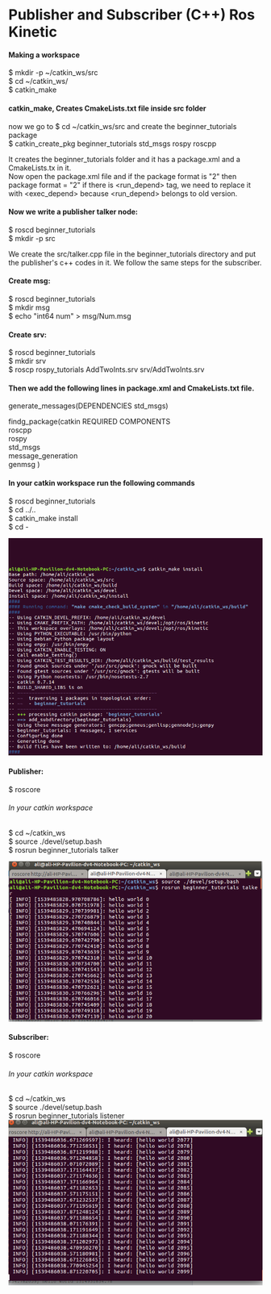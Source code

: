 # Publisher and Subscriber (C++) Ros Kinetic
#### Making a workspace
$ mkdir -p ~/catkin_ws/src  
$ cd ~/catkin_ws/  
$ catkin_make
#### catkin_make, Creates CmakeLists.txt file inside src folder
now we go to $ cd ~/catkin_ws/src and create the beginner_tutorials package  
$ catkin_create_pkg beginner_tutorials std_msgs rospy roscpp

It creates the beginner_tutorials folder and it has a package.xml and a CmakeLists.tx in it.  
Now open the package.xml file and if the package format is "2" then package format = "2" if there is <run_depend> tag, we need to replace it with <exec_depend> because <run_depend> belongs to old version.

#### Now we write a publisher talker node:
$ roscd beginner_tutorials  
$ mkdir -p src

We create the src/talker.cpp file in the beginner_tutorials directory and put the publisher's c++ codes in it.
We follow the same steps for the subscriber.

#### Create msg:

$ roscd beginner_tutorials    
$ mkdir msg    
$ echo "int64 num" > msg/Num.msg

#### Create srv:
$ roscd beginner_tutorials  
$ mkdir srv  
$ roscp rospy_tutorials AddTwoInts.srv srv/AddTwoInts.srv

#### Then we add the following lines in package.xml and CmakeLists.txt file.
generate_messages(DEPENDENCIES std_msgs)

findg_package(catkin REQUIRED COMPONENTS  
roscpp  
rospy  
std_msgs  
message_generation  
genmsg
)

#### In your catkin workspace run the following commands
$ roscd beginner_tutorials  
$ cd ../..  
$ catkin_make install  
$ cd -

![](https://github.com/alibizhan/PublisherSubscriberROSKinetic/blob/master/outputs/1.png?raw=true)


#### Publisher:

$ roscore  
###### In your catkin workspace  
$ cd ~/catkin_ws  
$ source ./devel/setup.bash  
$ rosrun beginner_tutorials talker

![Publisher](https://github.com/alibizhan/PublisherSubscriberROSKinetic/blob/master/outputs/2.png?raw=true)

#### Subscriber:

$ roscore  
###### In your catkin workspace
$ cd ~/catkin_ws  
$ source ./devel/setup.bash  
$ rosrun beginner_tutorials listener  
![Subscriber](https://github.com/alibizhan/PublisherSubscriberROSKinetic/blob/master/outputs/3.png?raw=true)

